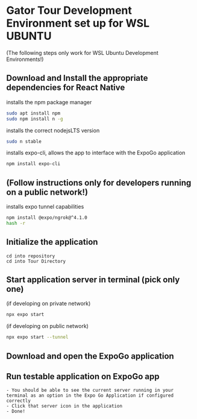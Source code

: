 
# Gator Tour Development Environment set up for WSL UBUNTU
(The following steps only work for WSL Ubuntu Development Environments!)
## Download and Install the appropriate dependencies for React Native
installs the npm package manager
```bash
sudo apt install npm
sudo npm install n -g 
```
installs the correct nodejsLTS version 
```bash
sudo n stable
```    
installs expo-cli, allows the app to interface with the ExpoGo application
```bash
npm install expo-cli
```   
## (Follow instructions only for developers running on a public network!)
installs expo tunnel capabilities
```bash
npm install @expo/ngrok@^4.1.0
hash -r
```   
## Initialize the application 
    cd into repository
    cd into Tour Directory 

## Start application server in terminal (pick only one)

(if developing on private network)
```bash
npx expo start
```  
(if developing on public network)
```bash
npx expo start --tunnel
```  
## Download and open the ExpoGo application 

## Run testable application on ExpoGo app
    - You should be able to see the current server running in your terminal as an option in the Expo Go Application if configured correctly 
    - Click that server icon in the application 
    - Done! 

